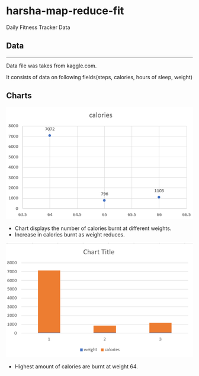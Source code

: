 # harsha-map-reduce-fit

Daily Fitness Tracker Data

## Data
<hr/>
Data file was takes from kaggle.com.

It consists of data on following fields(steps, calories, hours of sleep, weight)

## Charts

![chart.png](chart.png)
- Chart displays the number of calories burnt at different weights.
- Increase in calories burnt as weight reduces.

![chart1.png](chart1.png)
- Highest amount of calories are burnt at weight 64.